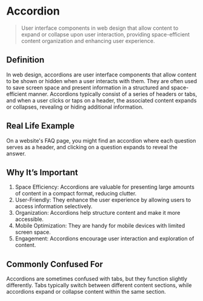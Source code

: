 # Accordion

>User interface components in web design that allow content to expand or collapse upon user interaction, providing space-efficient content organization and enhancing user experience.

## Definition

In web design, accordions are user interface components that allow content to be shown or hidden when a user interacts with them. They are often used to save screen space and present information in a structured and space-efficient manner. Accordions typically consist of a series of headers or tabs, and when a user clicks or taps on a header, the associated content expands or collapses, revealing or hiding additional information.

## Real Life Example

On a website's FAQ page, you might find an accordion where each question serves as a header, and clicking on a question expands to reveal the answer.

## Why It’s Important

1. Space Efficiency: Accordions are valuable for presenting large amounts of content in a compact format, reducing clutter.
2. User-Friendly: They enhance the user experience by allowing users to access information selectively.
3. Organization: Accordions help structure content and make it more accessible.
4. Mobile Optimization: They are handy for mobile devices with limited screen space.
5. Engagement: Accordions encourage user interaction and exploration of content.

## Commonly Confused For

Accordions are sometimes confused with tabs, but they function slightly differently. Tabs typically switch between different content sections, while accordions expand or collapse content within the same section.
